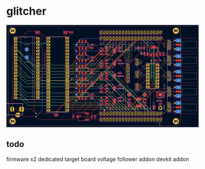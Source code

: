 # glitcher

![Glitcher Schematic](glitcher_kicad.png)

## todo

firmware x2
dedicated target board
voltage follower addon
devkit addon
